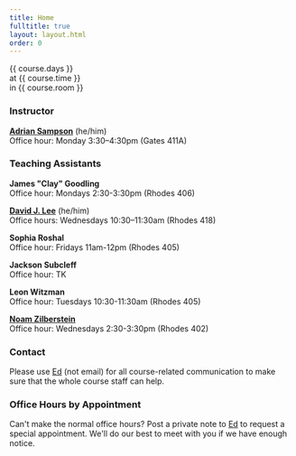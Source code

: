 ```yaml
---
title: Home
fulltitle: true
layout: layout.html
order: 0
---
```

{{ course.days }}  
at {{ course.time }}  
in {{ course.room }}

### Instructor

[**Adrian Sampson**][adrian] (he/him)    
Office hour: Monday 3:30–4:30pm (Gates 411A)

### Teaching Assistants

**James "Clay" Goodling**  
Office hour: Mondays 2:30-3:30pm (Rhodes 406)

[**David J. Lee**](https://djslzx.github.io) (he/him)  
Office hours: Wednesdays 10:30–11:30am (Rhodes 418)

**Sophia Roshal**  
Office hour: Fridays 11am-12pm (Rhodes 405)

**Jackson Subcleff**  
Office hour: TK

**Leon Witzman**  
Office hour: Tuesdays 10:30-11:30am (Rhodes 405)

[**Noam Zilberstein**](https://noamz.net)  
Office hour: Wednesdays 2:30-3:30pm (Rhodes 402)

### Contact

Please use [Ed][] (not email) for all course-related
communication to make sure that the whole course staff can help.

### Office Hours by Appointment

Can't make the normal office hours? Post a private note to
[Ed][] to request a special appointment. We'll do our best
to meet with you if we have enough notice.

[adrian]: https://www.cs.cornell.edu/~asampson/
[ed]: https://edstem.org/us/courses/9227/discussion/
